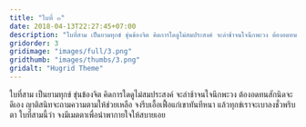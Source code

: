 ```yaml
---
title: "ใบที่ ๓"
date: 2018-04-13T22:27:45+07:00
description: "ใบที่สาม เป็นยามทุกข์ ขุ่นข้องจิต คิดการใดดูไม่สมประสงค์ จะล่าช้าจนใจนึกพะวง ต้องอดทนสักนิดจะดีเอง ญาติสนิทจะถามความตามให้ช่วยเหลือ จงรีบเอื้อเฟื้อแก่เขาทันทีหนา แล้วทุกข์เราจะเบาลงชั่วพริบตา ใบที่สามนี้ว่า จงมีเมตตาเพื่อนำพากายใจให้สบายเอย"
gridorder: 3
gridimage: "images/full/3.png"
gridthumb: "images/thumbs/3.png"
gridalt: "Hugrid Theme"
---
```

ใบที่สาม เป็นยามทุกข์ ขุ่นข้องจิต คิดการใดดูไม่สมประสงค์ จะล่าช้าจนใจนึกพะวง ต้องอดทนสักนิดจะดีเอง ญาติสนิทจะถามความตามให้ช่วยเหลือ จงรีบเอื้อเฟื้อแก่เขาทันทีหนา แล้วทุกข์เราจะเบาลงชั่วพริบตา ใบที่สามนี้ว่า จงมีเมตตาเพื่อนำพากายใจให้สบายเอย
